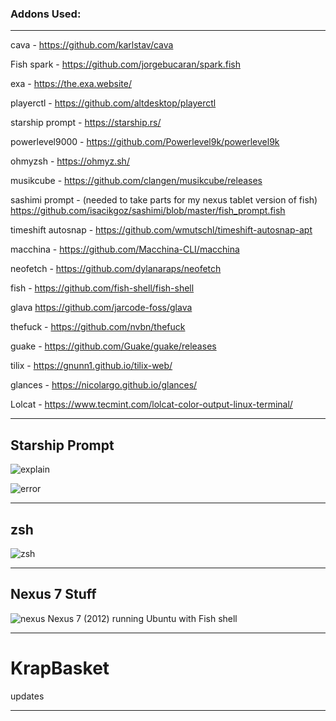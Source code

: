 <h3>Addons Used:</h3>

<hr>

cava -
https://github.com/karlstav/cava

Fish spark -
https://github.com/jorgebucaran/spark.fish

exa -
https://the.exa.website/

playerctl -
https://github.com/altdesktop/playerctl

starship prompt -
https://starship.rs/

powerlevel9000 - 
https://github.com/Powerlevel9k/powerlevel9k

ohmyzsh - 
https://ohmyz.sh/

musikcube - 
https://github.com/clangen/musikcube/releases

sashimi prompt - (needed to take parts for my nexus tablet version of fish)
https://github.com/isacikgoz/sashimi/blob/master/fish_prompt.fish

timeshift autosnap -
https://github.com/wmutschl/timeshift-autosnap-apt

macchina -
https://github.com/Macchina-CLI/macchina

neofetch -
https://github.com/dylanaraps/neofetch

fish -
https://github.com/fish-shell/fish-shell

glava
https://github.com/jarcode-foss/glava

thefuck -
https://github.com/nvbn/thefuck

guake - 
https://github.com/Guake/guake/releases

tilix -
https://gnunn1.github.io/tilix-web/

glances -
https://nicolargo.github.io/glances/

Lolcat -
https://www.tecmint.com/lolcat-color-output-linux-terminal/

<hr>

<h2>Starship Prompt</h2>

![explain](https://github.com/Funkinmofo/KrapBasket/assets/143419294/2d8c4427-b34b-4f17-bb3d-1be3891c0c10)

![error](https://github.com/Funkinmofo/KrapBasket/assets/143419294/ab861e14-850e-4520-9a7a-6aa79a10ea62)



<hr>

<h2>zsh</h2>

![zsh](https://github.com/Funkinmofo/KrapBasket/assets/143419294/40dedaef-665e-4dd5-aa39-478fc79db0c4)

<hr>

<h2>Nexus 7 Stuff</h2>

![nexus](https://github.com/Funkinmofo/KrapBasket/assets/143419294/de583169-1165-4afc-9d9b-450a9af1a06c)
 Nexus 7 (2012) running Ubuntu with Fish shell

<hr>

# KrapBasket

updates 


<hr>
